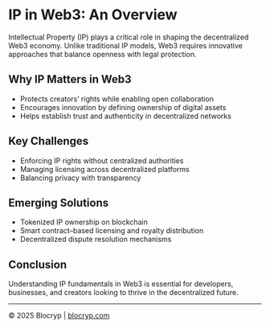 # IP in Web3: An Overview

Intellectual Property (IP) plays a critical role in shaping the decentralized Web3 economy. Unlike traditional IP models, Web3 requires innovative approaches that balance openness with legal protection.

## Why IP Matters in Web3

- Protects creators’ rights while enabling open collaboration  
- Encourages innovation by defining ownership of digital assets  
- Helps establish trust and authenticity in decentralized networks

## Key Challenges

- Enforcing IP rights without centralized authorities  
- Managing licensing across decentralized platforms  
- Balancing privacy with transparency

## Emerging Solutions

- Tokenized IP ownership on blockchain  
- Smart contract–based licensing and royalty distribution  
- Decentralized dispute resolution mechanisms

## Conclusion

Understanding IP fundamentals in Web3 is essential for developers, businesses, and creators looking to thrive in the decentralized future.

---

© 2025 Blocryp | [blocryp.com](https://blocryp.com)
